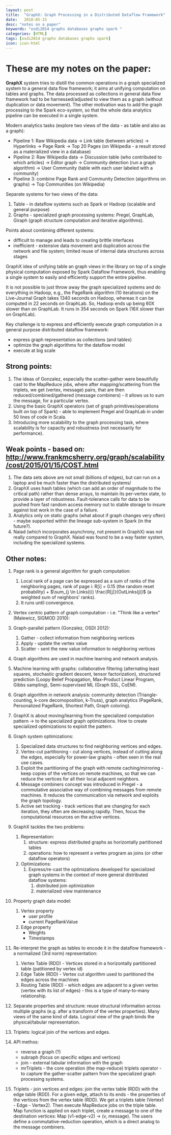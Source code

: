 ```yaml
---
layout: post
title:  "GraphX: Graph Processing in a Distributed Dataflow Framework"
date:   2018-05-15
desc: "notes on a paper"
keywords: "osdi2014 graphs databases graphx spark "
categories: [HTML]
tags: [osdi2014 graphs databases graphx spark]
icon: icon-html
---
```


# These are my notes on the paper:

**GraphX** system tries to distill the common operations in a graph specialized system to a general data flow framework; it aims at unifying computation on tables and graphs. The data processed as collections in general data flow framework had to be harnessed/adjusted to view them as a graph (without duplication or data movement). The other motivation was to add the graph processing to the Spark eco-system, so that the whole data analytics pipeline can be executed in a single system.

Modern analytics tasks (explore two views of the data - as table and also as a graph):
- Pipeline 1: Raw Wikipedia data -> Link table (between articles) -> Hyperlinks -> Page Rank -> Top 20 Pages (on Wikipedia - a result stored as a materialized view in a database)
- Pipeline 2: Raw Wikipedia data -> Discussion table (who contributed to which articles) -> Editor graph -> Community detection (run a graph algorithm) -> User Community (table with each user labeled with a community)
- Pipeline 3: combine Page Rank and Community Detection (algorithms on graphs) -> Top Communities (on Wikipedia)

Separate systems for two views of the data:
1. Table - in dataflow systems such as Spark or Hadoop (scalable and general purpose)
2. Graphs - specialized graph processing systems: Pregel, GraphLab, Giraph (graph structure computation and iterative algorithms).

Points about combining different systems:
- difficult to manage and leads to creating brittle interfaces
- inefficient - extensive data movement and duplication across the network and file system; limited reuse of internal data structures across stages

GraphX idea of unifying table an graph views in the library on top of a single physical computation exposed by Spark Dataflow Framework, thus enabling a single system to easily and efficiently support the entire pipeline.

It is not possible to just throw away the graph specialized systems and do everything in Hadoop, e.g., the PageRank algorithm (10 iterations) on the Live-Journal Graph takes 1340 seconds on Hadoop, whereas it can be computed in 22 seconds on GraphLab. So, Hadoop ends up being 60X slower than on GraphLab. It runs in 354 seconds on Spark (16X slower than on GraphLab).

Key challenge is to express and efficiently execute graph computation in a general purpose distributed dataflow framework:
- express graph representation as collections (and tables)
- optimize the graph algorithms for the dataflow model
- execute at big scale

## Strong points:
1. The ideas of Gonzalez, especially the scatter-gather were beautifully cast to the MapReduce jobs, where after mapping/scattering from the triplets, we get (vertex, message) pairs, that are then reduced/combined/gathered (message combiners) - it allows us to sum the message, for a particular vertex.
2. Using the basic GraphX operators (set of graph primitives/operations built on top of Spark) - able to implement Pregel and GraphLab in under 50 lines of code in Scala.
3. Introducing more scalability to the graph processing task, where scalability is for capacity and robustness (not necessarily for performance).

## Weak points - based on: http://www.frankmcsherry.org/graph/scalability/cost/2015/01/15/COST.html
1. The data sets above are not small (billions of edges), but can run on a laptop and be much faster than the distributed systems/
2. GraphX uses hash tables (which can add an order of magnitude to the critical path) rather than dense arrays, to maintain its per-vertex state, to provide a layer of robustness. Fault-tolerance calls for data to be pushed from fast random access memory out to stable storage to insure against lost work in the case of a failure.
3. Analytics only on static graphs (what about if graph changes very often) - maybe supported within the lineage sub-system in Spark (in the future?).
4. Naiad (which incorporates asynchrony, not present in GraphX) was not really compared to GraphX. Naiad was found to be a way faster system, including the specialized systems.

## Other notes:
1. Page rank is a general algorithm for graph computation:
    1. Local rank of a page can be expressed as a sum of ranks of the neighboring pages, rank of page i: R[i] = 0.15 (the random reset probability) + $\sum_{j \in Links(i)} \frac{R[j]}{OutLinks(j)}$ (a weighted sum of neighbors' ranks).
    2. It runs until convergence.

2. Vertex centric pattern of graph computation - i.e. "Think like a vertex" (Malewicz, SIGMOD 2010):
3. Graph-parallel pattern (Gonzalez, OSDI 2012):
    1. Gather - collect information from neighboring vertices
    2. Apply - update the vertex value
    3. Scatter - sent the new value information to neighboring vertices
4. Graph algorithms are used in machine learning and network analysis.
5. Machine learning with graphs: collaborative filtering (alternating least squares, stochastic gradient descent, tensor factorization), structured prediction (Loopy Belief Propagation, Max-Product Linear Program, Gibbs sampling), Semi-supervised ML (Graph SSL, CoEM).
6. Graph algorithm in network analysis: community detection (Triangle-counting, k-core decomoposition, k-Truss), graph analytics (PageRank, Personalized PageRank, Shortest Path, Graph coloring).
7. GraphX is about moving/learning from the specialized computation pattern -> to the specialized graph optimizations. How to create specialized optimizations to exploit the pattern.
8. Graph system optimizations:
    1. Specialized data structures to find neighboring vertices and edges.
    2. Vertex-cut partitioning - cut along vertices, instead of cutting along the edges, especially for power-law graphs - often seen in the real use cases.
    3. Exploit the partitioning of the graph with remote caching/mirroring - keep copies of the vertices on remote machines, so that we can reduce the vertices for all their local adjacent neighbors.
    4. Message combiners concept was introduced in Pregel - a commutative associative way of combining messages from remote machines. It reduces the communication via network and exploits the graph topology.
    5. Active set tracking - track vertices that are changing for each iteration, they often are decreasing rapidly. Then, focus the computational resources on the active vertices.
9. GraphX tackles the two problems:
    1. Representation:
        1. structure: express distributed graphs as horizontally partitioned tables
        2. operations: how to represent a vertex program as joins (or other dataflow operators)
    2. Optimizations:
        1. Express/re-cast the optimizations developed for specialized graph systems in the context of more general distributed dataflow systems:
            1. distributed join optimization
            2. materialized view maintenance
10. Property graph data model:
    1. Vertex property
        - user profile
        - current PageRankValue
    2. Edge property
        - Weights
        - Timestamps
11. Re-interpret the graph as tables to encode it in the dataflow framework - a normalized (3rd norm) representation:
    1. Vertex Table (RDD) - Vertices stored in a horizontally partitioned table (patitioned by vertex id) 
    2. Edge Table (RDD) - Vertex cut algorithm used to partitioned the edges across the machines
    3. Routing Table (RDD) - which edges are adjacent to a given vertex (vertex with its list of edges) - this is a type of many-to-many relationship.
12. Separate properties and structure: reuse structural information across multiple graphs (e.g. after a transform of the vertex properties). Many views of the same kind of data. Logical view of the graph binds the physical/tabular representation.
13. Triplets: logical join of the vertices and edges.
14. API methos:
    - reverse a graph (?)
    - subraph (focus on specific edges and vertices)
    - join - external tabular information with the graph
    - mrTriplets - the core operation (the map-reduce) triplets operator - to capture the gather-scatter pattern from the specialized graph processing systems.
15. Triplets - join vertices and edges: join the vertex table (RDD) with the edge table (RDD). For a given edge, attach to its ends - the properties of the vertices from the vertex table (RDD). We get a triplets table (Vertex1 - Edge - Vertex2). Then execute MapReduce jobs on the triple table. Map function is applied on each triplet, create a message to one of the destination vertices: Map (v1-edge-v2) -> (v, message). The users define a commutative-reduction operation, which is a direct analog to the message combiners.

